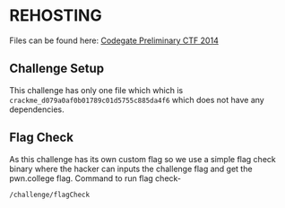 # REHOSTING

Files can be found here: [Codegate Preliminary CTF 2014](https://github.com/pwncollege/ctf-archive/blob/main/codegateprelims2014/crackme/crackme_d079a0af0b01789c01d5755c885da4f6)

## Challenge Setup
This challenge has only one file which which is `crackme_d079a0af0b01789c01d5755c885da4f6` which does not have any dependencies.

## Flag Check
As this challenge has its own custom flag so we use a simple flag check binary where the hacker can inputs the challenge flag and get the pwn.college flag.
Command to run flag check-
```
/challenge/flagCheck
```